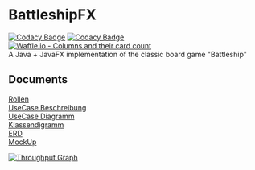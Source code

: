 # BattleshipFX
[![Codacy Badge](https://api.codacy.com/project/badge/Grade/c89ae7e371eb438bb43ac39cf9a6b0fd)](https://app.codacy.com/app/linosteiner/BattleshipFX?utm_source=github.com&utm_medium=referral&utm_content=linosteiner/BattleshipFX&utm_campaign=Badge_Grade_Settings)
[![Codacy Badge](https://api.codacy.com/project/badge/Grade/dd1a2f329a1546f5ae15cc19b91fc861)](https://app.codacy.com/app/beeric1/BattleshipFX?utm_source=github.com&utm_medium=referral&utm_content=linosteiner/BattleshipFX&utm_campaign=Badge_Grade_Settings)
[![Waffle.io - Columns and their card count](https://badge.waffle.io/linosteiner/BattleshipFX.svg?columns=all&style=flat-square)](https://waffle.io/linosteiner/BattleshipFX)  
A Java + JavaFX implementation of the classic board game "Battleship"


## Documents  
[Rollen](https://docs.google.com/document/d/1Sh871zfsczDs9OGPXrVlulGIMx1W1w5X75nxTE9PmdY/edit?usp=sharing
"Wer wann welche Rolle hat")  
[UseCase Beschreibung](https://docs.google.com/document/d/10ijdML6Y6XOtydqBtZ_nphd_b47O7SOK_iY8Vwr1NCI/edit?usp=sharing
"Beschreibung zu den Use Cases")  
[UseCase Diagramm](https://drive.google.com/file/d/199WMOtVvBNjvwDS5SWq2u4UJc7dVKH8c/view?usp=sharing
"Use Case Diagramm")  
[Klassendigramm](https://drive.google.com/file/d/1VjvlcC0vA4dkV-ipR0O46TYg3VcLP83A/view?usp=sharing
"Klassendigramm")  
[ERD](https://drive.google.com/file/d/1Oz3okvbsUxKfbUM4B62lISFKIi_pR83n/view?usp=sharing
"ERD")  
[MockUp](https://drive.google.com/file/d/1zKFQt4EhCSTsOf8Va0BJV5vuaBUDqKRR/view?usp=sharing
"MockUp")


[![Throughput Graph](https://graphs.waffle.io/linosteiner/BattleshipFX/throughput.svg)](https://waffle.io/linosteiner/BattleshipFX/metrics/throughput)
